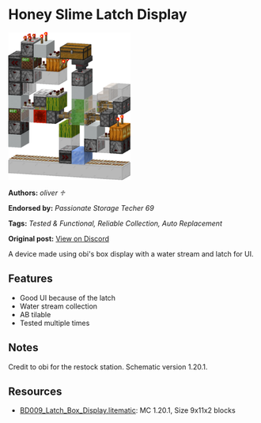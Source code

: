# Honey Slime Latch Display
<img alt="area_render_12_.png" src="images/area_render_12_.png?raw=1" height="300px">

**Authors:** *oliver ♱*

**Endorsed by:** *Passionate Storage Techer 69*

**Tags:** *Tested & Functional, Reliable Collection, Auto Replacement*

**Original post:** [View on Discord](https://discord.com/channels/1375556143186837695/1391756120564957194)

A device made using obi's box display with a water stream and latch for UI.

## Features
- Good UI because of the latch
- Water stream collection
- AB tilable
- Tested multiple times

## Notes
Credit to obi for the restock station. Schematic version 1.20.1.

## Resources
- [BD009_Latch_Box_Display.litematic](attachments/BD009_Latch_Box_Display.litematic): MC 1.20.1, Size 9x11x2 blocks
